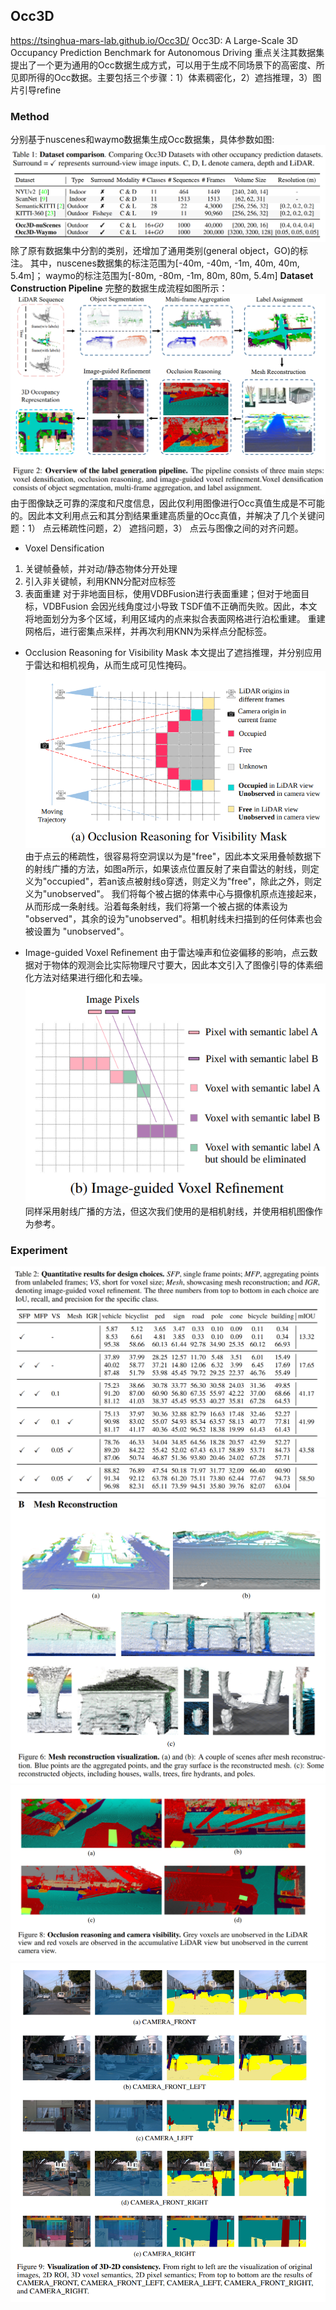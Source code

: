 ## Occ3D
https://tsinghua-mars-lab.github.io/Occ3D/
Occ3D: A Large-Scale 3D Occupancy Prediction Benchmark for Autonomous Driving
重点关注其数据集
提出了一个更为通用的Occ数据生成方式，可以用于生成不同场景下的高密度、所见即所得的Occ数据。主要包括三个步骤：1）体素稠密化，2）遮挡推理，3）图片引导refine
### Method
分别基于nuscenes和waymo数据集生成Occ数据集，具体参数如图:
![alt text](pics/image-1.png)除了原有数据集中分割的类别，还增加了通用类别(general object，GO)的标注。
其中，nuscenes数据集的标注范围为[-40m, -40m, -1m, 40m, 40m, 5.4m]； waymo的标注范围为[-80m, -80m, -1m, 80m, 80m, 5.4m]
**Dataset Construction Pipeline**
完整的数据生成流程如图所示：
![alt text](pics/image-2.png)
由于图像缺乏可靠的深度和尺度信息，因此仅利用图像进行Occ真值生成是不可能的。因此本文利用点云和其分割结果重建高质量的Occ真值，并解决了几个关键问题：1） 点云稀疏性问题，2） 遮挡问题，3） 点云与图像之间的对齐问题。
-  Voxel Densification
1. 关键帧叠帧，并对动/静态物体分开处理
2. 引入非关键帧，利用KNN分配对应标签
3. 表面重建
    对于非地面目标，使用VDBFusion进行表面重建；但对于地面目标，VDBFusion 会因光线角度过小导致 TSDF值不正确而失败。因此，本文将地面划分为多个区域，利用区域内的点来拟合表面网格进行泊松重建。
    重建网格后，进行密集点采样，并再次利用KNN为采样点分配标签。

- Occlusion Reasoning for Visibility Mask
本文提出了遮挡推理，并分别应用于雷达和相机视角，从而生成可见性掩码。
![alt text](pics/image-3.png)
由于点云的稀疏性，很容易将空洞误以为是"free"，因此本文采用叠帧数据下的射线广播的方法，如图a所示，如果该点位置反射了来自雷达的射线，则定义为"occupied"，若an该点被射线o穿透，则定义为"free"，除此之外，则定义为"unobserved"。
我们将每个被占据的体素中心与摄像机原点连接起来，从而形成一条射线。沿着每条射线，我们将第一个被占据的体素设为 "observed"，其余的设为"unobserved"。相机射线未扫描到的任何体素也会被设置为 "unobserved"。

-  Image-guided Voxel Refinement
由于雷达噪声和位姿偏移的影响，点云数据对于物体的观测会比实际物理尺寸要大，因此本文引入了图像引导的体素细化方法对结果进行细化和去噪。![alt text](pics/image-4.png)
同样采用射线广播的方法，但这次我们使用的是相机射线，并使用相机图像作为参考。
### Experiment
![alt text](pics/image-5.png)![alt text](pics/image-6.png)![alt text](pics/image-7.png)![alt text](pics/image-8.png)